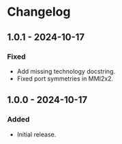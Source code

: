# Changelog

## 1.0.1 - 2024-10-17

### Fixed
- Add missing technology docstring.
- Fixed port symmetries in MMI2x2.


## 1.0.0 - 2024-10-17

### Added
- Initial release.
